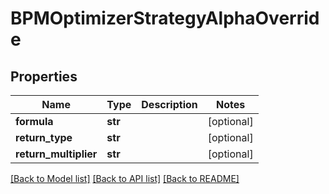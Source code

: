 # BPMOptimizerStrategyAlphaOverride


## Properties
Name | Type | Description | Notes
------------ | ------------- | ------------- | -------------
**formula** | **str** |  | [optional] 
**return_type** | **str** |  | [optional] 
**return_multiplier** | **str** |  | [optional] 

[[Back to Model list]](../README.md#documentation-for-models) [[Back to API list]](../README.md#documentation-for-api-endpoints) [[Back to README]](../README.md)


